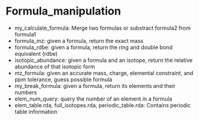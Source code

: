 # Formula_manipulation
* my_calculate_formula: Merge two formulas or substract formula2 from formula1
* formula_mz: given a formula, return the exact mass
* formula_rdbe: given a formula, return the ring and double bond equivalent (rdbe)
* isotopic_abundance: given a formula and an isotope, return the relative abundance of that isotopic form
* mz_formula: given an accurate mass, charge, elemental constraint, and ppm tolerance, guess possible formula
* my_break_formula: given a formula, return its elements and their numbers
* elem_num_query: query the number of an element in a formula
* elem_table.rda, full_isotopes.rda, periodic_table.rda: Contains periodic table information
